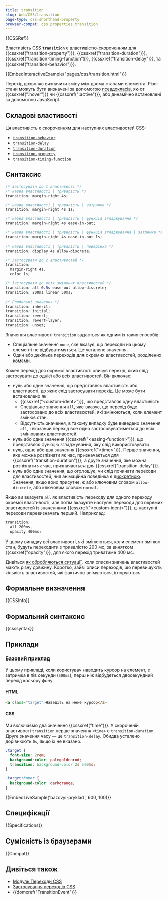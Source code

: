 ```yaml
---
title: transition
slug: Web/CSS/transition
page-type: css-shorthand-property
browser-compat: css.properties.transition
---
```


{{CSSRef}}

Властивість [CSS](/uk/docs/Web/CSS) **`transition`** є [властивістю-скороченням](/uk/docs/Web/CSS/Shorthand_properties) для {{cssxref("transition-property")}}, {{cssxref("transition-duration")}}, {{cssxref("transition-timing-function")}}, {{cssxref("transition-delay")}}, та {{cssxref("transition-behavior")}}.

{{EmbedInteractiveExample("pages/css/transition.html")}}

Перехід дозволяє визначити зміну між двома станами елемента. Різні стани можуть бути визначені за допомогою [псевдокласів](/uk/docs/Web/CSS/Pseudo-classes), як-от {{cssxref(":hover")}} чи {{cssxref(":active")}}, або динамічно встановлені за допомогою JavaScript.

## Складові властивості

Ця властивість є скороченням для наступних властивостей CSS:

- [`transition-behavior`](/uk/docs/Web/CSS/transition-behavior)
- [`transition-delay`](/uk/docs/Web/CSS/transition-delay)
- [`transition-duration`](/uk/docs/Web/CSS/transition-duration)
- [`transition-property`](/uk/docs/Web/CSS/transition-property)
- [`transition-timing-function`](/uk/docs/Web/CSS/transition-timing-function)

## Синтаксис

```css
/* Застосувати до 1 властивості */
/* назва властивості | тривалість */
transition: margin-right 4s;

/* назва властивості | тривалість | затримка */
transition: margin-right 4s 1s;

/* назва властивості | тривалість | функція згладжування */
transition: margin-right 4s ease-in-out;

/* назва властивості | тривалість | функція згладжування | затримка */
transition: margin-right 4s ease-in-out 1s;

/* назва властивості | тривалість | поведінка */
transition: display 4s allow-discrete;

/* Застосувати до 2 властивостей */
transition:
  margin-right 4s,
  color 1s;

/* Застосувати до всіх змінених властивостей */
transition: all 0.5s ease-out allow-discrete;
transition: 200ms linear 50ms;

/* Глобальні значення */
transition: inherit;
transition: initial;
transition: revert;
transition: revert-layer;
transition: unset;
```

Значення властивості `transition` задається як одним із таких способів:

- Спеціальне значення `none`, яке вказує, що переходи на цьому елементі не відбуватимуться. Це усталене значення.
- Один або декілька переходів для окремих властивостей, розділених комами.

Кожен перехід для окремої властивості описує перехід, який слід застосувати до однієї або всіх властивостей. Він включає:

- нуль або одне значення, що представляє властивість або властивості, до яких слід застосувати перехід. Це може бути встановлено як:
  - {{cssxref("&lt;custom-ident&gt;")}}, що представляє одну властивість.
  - Спеціальне значення `all`, яке вказує, що перехід буде застосовано до всіх властивостей, які змінюються, коли елемент змінює стан.
  - Відсутність значення, в такому випадку буде виведено значення `all`, і вказаний перехід все одно застосовуватиметься до всіх змінюваних властивостей.
- нуль або одне значення {{cssxref("&lt;easing-function&gt;")}}, що представляє функцію згладжування, яку слід використовувати
- нуль, одне або два значення {{cssxref("&lt;time&gt;")}}. Перше значення, яке можна розпізнати як час, призначається для {{cssxref("transition-duration")}}, а друге значення, яке можна розпізнати як час, призначається для {{cssxref("transition-delay")}}.
- нуль або одне значення, що оголошує, чи слід починати переходи для властивостей, чия анімаційна поведінка є [дискретною](/uk/docs/Web/CSS/CSS_animated_properties#discrete). Значення, якщо воно присутнє, є або ключовим словом `allow-discrete`, або ключовим словом `normal`.

Якщо ви вказуєте `all` як властивість переходу для одного переходу окремої властивості, але потім вказуєте наступні переходи для окремих властивостей із значеннями {{cssxref("&lt;custom-ident&gt;")}}, ці наступні переходи перевизначать перший. Наприклад:

```css
transition:
  all 200ms,
  opacity 400ms;
```

У цьому випадку всі властивості, які змінюються, коли елемент змінює стан, будуть переходити з тривалістю 200 мс, за винятком {{cssxref("opacity")}}, для якого перехід триватиме 400 мс.

Дивіться [як обробляються ситуації](/uk/docs/Web/CSS/CSS_transitions/Using_CSS_transitions#when_property_value_lists_are_of_different_lengths), коли списки значень властивостей мають різну довжину. Коротко, зайві описи переходів, що перевищують кількість властивостей, які фактично анімуються, ігноруються.

## Формальне визначення

{{CSSInfo}}

## Формальний синтаксис

{{csssyntax}}

## Приклади

### Базовий приклад

У цьому прикладі, коли користувач наводить курсор на елемент, є затримка в пів секунди (`500ms`), перш ніж відбудеться двосекундний перехід кольору фону.

#### HTML

```html
<a class="target">Наведіть на мене курсор</a>
```

#### CSS

Ми включаємо два значення {{cssxref("time")}}. У скороченій властивості `transition` перше значення `<time>` є `transition-duration`. Друге значення часу — це `transition-delay`. Обидва усталено дорівнюють `0s`, якщо їх не вказано.

```css
.target {
  font-size: 2rem;
  background-color: palegoldenrod;
  transition: background-color 2s 500ms;
}

.target:hover {
  background-color: darkorange;
}
```

{{EmbedLiveSample('bazovyi-pryklad', 600, 100)}}

## Специфікації

{{Specifications}}

## Сумісність із браузерами

{{Compat}}

## Дивіться також

- [Модуль Переходи CSS](/uk/docs/Web/CSS/CSS_transitions)
- [Застосування переходів CSS](/uk/docs/Web/CSS/CSS_transitions/Using_CSS_transitions)
- {{domxref("TransitionEvent")}}
